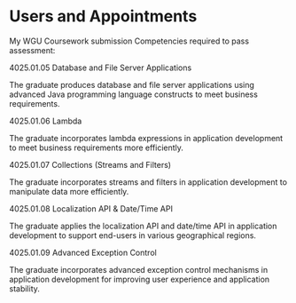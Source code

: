# Users and Appointments
My WGU Coursework submission
Competencies required to pass assessment:

4025.01.05 Database and File Server Applications 

The graduate produces database and file server applications using advanced Java programming language constructs to meet business requirements.

4025.01.06 Lambda

The graduate incorporates lambda expressions in application development to meet business requirements more efficiently.

4025.01.07 Collections (Streams and Filters)

The graduate incorporates streams and filters in application development to manipulate data more efficiently.

4025.01.08 Localization API & Date/Time API

The graduate applies the localization API and date/time API in application development to support end-users in various geographical regions.

4025.01.09 Advanced Exception Control

The graduate incorporates advanced exception control mechanisms in application development for improving user experience and application stability.
